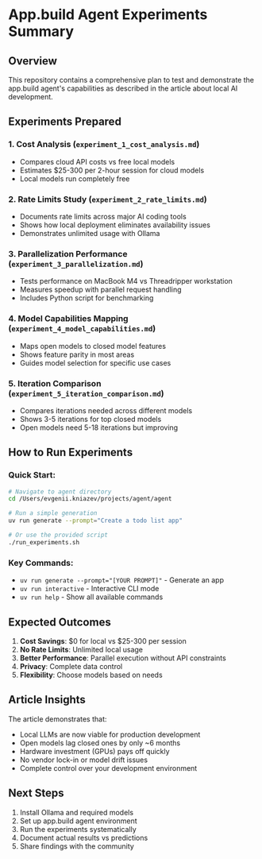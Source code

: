 # App.build Agent Experiments Summary

## Overview
This repository contains a comprehensive plan to test and demonstrate the app.build agent's capabilities as described in the article about local AI development.

## Experiments Prepared

### 1. **Cost Analysis** (`experiment_1_cost_analysis.md`)
- Compares cloud API costs vs free local models
- Estimates $25-300 per 2-hour session for cloud models
- Local models run completely free

### 2. **Rate Limits Study** (`experiment_2_rate_limits.md`)
- Documents rate limits across major AI coding tools
- Shows how local deployment eliminates availability issues
- Demonstrates unlimited usage with Ollama

### 3. **Parallelization Performance** (`experiment_3_parallelization.md`)
- Tests performance on MacBook M4 vs Threadripper workstation
- Measures speedup with parallel request handling
- Includes Python script for benchmarking

### 4. **Model Capabilities Mapping** (`experiment_4_model_capabilities.md`)
- Maps open models to closed model features
- Shows feature parity in most areas
- Guides model selection for specific use cases

### 5. **Iteration Comparison** (`experiment_5_iteration_comparison.md`)
- Compares iterations needed across different models
- Shows 3-5 iterations for top closed models
- Open models need 5-18 iterations but improving

## How to Run Experiments

### Quick Start:
```bash
# Navigate to agent directory
cd /Users/evgenii.kniazev/projects/agent/agent

# Run a simple generation
uv run generate --prompt="Create a todo list app"

# Or use the provided script
./run_experiments.sh
```

### Key Commands:
- `uv run generate --prompt="[YOUR PROMPT]"` - Generate an app
- `uv run interactive` - Interactive CLI mode
- `uv run help` - Show all available commands

## Expected Outcomes

1. **Cost Savings**: $0 for local vs $25-300 per session
2. **No Rate Limits**: Unlimited local usage
3. **Better Performance**: Parallel execution without API constraints
4. **Privacy**: Complete data control
5. **Flexibility**: Choose models based on needs

## Article Insights

The article demonstrates that:
- Local LLMs are now viable for production development
- Open models lag closed ones by only ~6 months
- Hardware investment (GPUs) pays off quickly
- No vendor lock-in or model drift issues
- Complete control over your development environment

## Next Steps

1. Install Ollama and required models
2. Set up app.build agent environment
3. Run the experiments systematically
4. Document actual results vs predictions
5. Share findings with the community